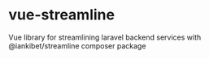 # vue-streamline

Vue library for streamlining laravel backend services with @iankibet/streamline composer package

